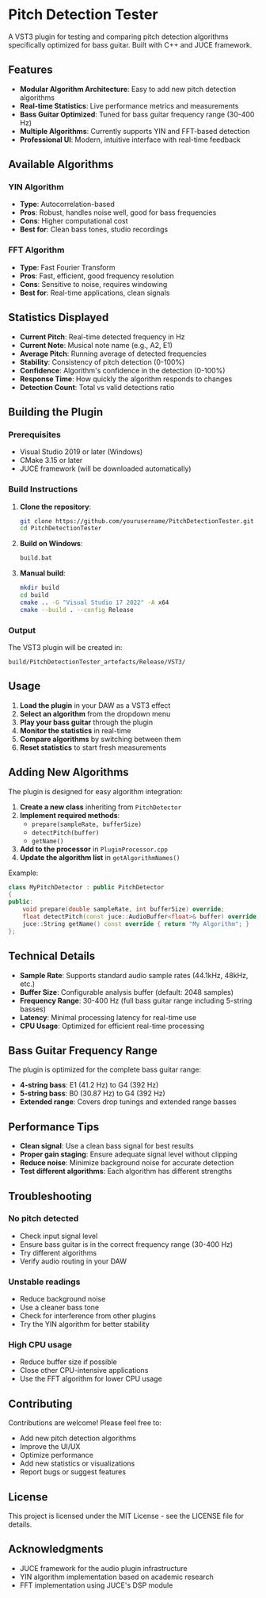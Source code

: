 # Pitch Detection Tester

A VST3 plugin for testing and comparing pitch detection algorithms specifically optimized for bass guitar. Built with C++ and JUCE framework.

## Features

- **Modular Algorithm Architecture**: Easy to add new pitch detection algorithms
- **Real-time Statistics**: Live performance metrics and measurements
- **Bass Guitar Optimized**: Tuned for bass guitar frequency range (30-400 Hz)
- **Multiple Algorithms**: Currently supports YIN and FFT-based detection
- **Professional UI**: Modern, intuitive interface with real-time feedback

## Available Algorithms

### YIN Algorithm
- **Type**: Autocorrelation-based
- **Pros**: Robust, handles noise well, good for bass frequencies
- **Cons**: Higher computational cost
- **Best for**: Clean bass tones, studio recordings

### FFT Algorithm
- **Type**: Fast Fourier Transform
- **Pros**: Fast, efficient, good frequency resolution
- **Cons**: Sensitive to noise, requires windowing
- **Best for**: Real-time applications, clean signals

## Statistics Displayed

- **Current Pitch**: Real-time detected frequency in Hz
- **Current Note**: Musical note name (e.g., A2, E1)
- **Average Pitch**: Running average of detected frequencies
- **Stability**: Consistency of pitch detection (0-100%)
- **Confidence**: Algorithm's confidence in the detection (0-100%)
- **Response Time**: How quickly the algorithm responds to changes
- **Detection Count**: Total vs valid detections ratio

## Building the Plugin

### Prerequisites
- Visual Studio 2019 or later (Windows)
- CMake 3.15 or later
- JUCE framework (will be downloaded automatically)

### Build Instructions

1. **Clone the repository**:
   ```bash
   git clone https://github.com/yourusername/PitchDetectionTester.git
   cd PitchDetectionTester
   ```

2. **Build on Windows**:
   ```bash
   build.bat
   ```

3. **Manual build**:
   ```bash
   mkdir build
   cd build
   cmake .. -G "Visual Studio 17 2022" -A x64
   cmake --build . --config Release
   ```

### Output
The VST3 plugin will be created in:
```
build/PitchDetectionTester_artefacts/Release/VST3/
```

## Usage

1. **Load the plugin** in your DAW as a VST3 effect
2. **Select an algorithm** from the dropdown menu
3. **Play your bass guitar** through the plugin
4. **Monitor the statistics** in real-time
5. **Compare algorithms** by switching between them
6. **Reset statistics** to start fresh measurements

## Adding New Algorithms

The plugin is designed for easy algorithm integration:

1. **Create a new class** inheriting from `PitchDetector`
2. **Implement required methods**:
   - `prepare(sampleRate, bufferSize)`
   - `detectPitch(buffer)`
   - `getName()`
3. **Add to the processor** in `PluginProcessor.cpp`
4. **Update the algorithm list** in `getAlgorithmNames()`

Example:
```cpp
class MyPitchDetector : public PitchDetector
{
public:
    void prepare(double sampleRate, int bufferSize) override;
    float detectPitch(const juce::AudioBuffer<float>& buffer) override;
    juce::String getName() const override { return "My Algorithm"; }
};
```

## Technical Details

- **Sample Rate**: Supports standard audio sample rates (44.1kHz, 48kHz, etc.)
- **Buffer Size**: Configurable analysis buffer (default: 2048 samples)
- **Frequency Range**: 30-400 Hz (full bass guitar range including 5-string basses)
- **Latency**: Minimal processing latency for real-time use
- **CPU Usage**: Optimized for efficient real-time processing

## Bass Guitar Frequency Range

The plugin is optimized for the complete bass guitar range:
- **4-string bass**: E1 (41.2 Hz) to G4 (392 Hz)
- **5-string bass**: B0 (30.87 Hz) to G4 (392 Hz)
- **Extended range**: Covers drop tunings and extended range basses

## Performance Tips

- **Clean signal**: Use a clean bass signal for best results
- **Proper gain staging**: Ensure adequate signal level without clipping
- **Reduce noise**: Minimize background noise for accurate detection
- **Test different algorithms**: Each algorithm has different strengths

## Troubleshooting

### No pitch detected
- Check input signal level
- Ensure bass guitar is in the correct frequency range (30-400 Hz)
- Try different algorithms
- Verify audio routing in your DAW

### Unstable readings
- Reduce background noise
- Use a cleaner bass tone
- Check for interference from other plugins
- Try the YIN algorithm for better stability

### High CPU usage
- Reduce buffer size if possible
- Close other CPU-intensive applications
- Use the FFT algorithm for lower CPU usage

## Contributing

Contributions are welcome! Please feel free to:
- Add new pitch detection algorithms
- Improve the UI/UX
- Optimize performance
- Add new statistics or visualizations
- Report bugs or suggest features

## License

This project is licensed under the MIT License - see the LICENSE file for details.

## Acknowledgments

- JUCE framework for the audio plugin infrastructure
- YIN algorithm implementation based on academic research
- FFT implementation using JUCE's DSP module
